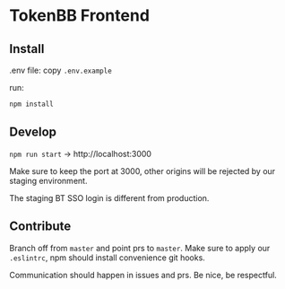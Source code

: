 # TokenBB Frontend

## Install

.env file: copy `.env.example`

run:
```sh
npm install
```

## Develop

`npm run start` -> http://localhost:3000

Make sure to keep the port at 3000, 
other origins will be rejected 
by our staging environment.

The staging BT SSO login is different from production. 

## Contribute

Branch off from `master` and point prs to `master`.
Make sure to apply our `.eslintrc`,
npm should install convenience git hooks.

Communication should happen in issues and prs.
Be nice, be respectful.
